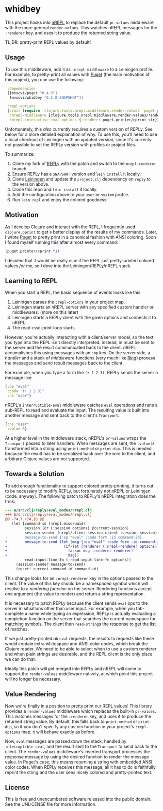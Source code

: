 whidbey
=======

This project hacks into [nREPL](https://github.com/clojure/tools.nrepl) to
replace the default `pr-values` middleware with the more general
`render-values`. This watches nREPL messages for the `:renderer` key, and uses
it to produce the returned string value.

TL;DR: pretty-print REPL values by default!

## Usage

To use this middleware, add it as `:nrepl-middleware` to a Leiningen profile.
For example, to pretty-print all values with
[Puget](https://github.com/greglook/puget) (the main motivation of this project),
you can use the following:

```clojure
 :dependencies
 [[mvxcvi/puget "0.4.0"]
  [mvxcvi/whidbey "0.1.0-SNAPSHOT"]]

 :repl-options
 {:init (require 'clojure.tools.nrepl.middleware.render-values 'puget.printer)
  :nrepl-middleware [clojure.tools.nrepl.middleware.render-values/render-values]
  :nrepl-interactive-eval-options {:renderer puget.printer/cprint-str}}
```

Unfortunately, this _also_ currently requires a custom version of REPLy. See
below for a more detailed explanation of why. To use this, you'll need to use a
local checkout of Leiningen with an updated version, since it's currenty not
possible to set the REPLy version with profiles or project files.

To summarize:
 1. Clone my fork of [REPLy](https://github.com/greglook/reply/tree/nrepl-renderer) with the patch and switch to the `nrepl-renderer` branch.
 2. Ensure REPLy has a `SNAPSHOT` version and `lein install` it locally.
 3. Clone [Leiningen](https://github.com/technomancy/leiningen) and update the `project.clj` dependency on `reply` to the version above.
 4. Clone this repo and `lein install` it locally.
 5. Add the configuration above to your `user` or `system` profile.
 6. Run `lein repl` and enjoy the colored goodness!

## Motivation

As I develop Clojure and interact with the REPL, I frequently used
`clojure.pprint` to get a better display of the results of my commands. Later, I
wrote [Puget](https://github.greglook/puget) to pretty print in a canonical
fashion with ANSI coloring. Soon I found myself running this after almost every
command:

```clojure
(puget.printer/cprint *1)
```

I decided that it would be really nice if the REPL just pretty-printed colored
values _for_ me, so I dove into the Leiningen/REPLy/nREPL stack.

## Learning to REPL

When you start a REPL, the basic sequence of events looks like this:

 1. Leiningen parses the `:repl-options` in your project map.
 2. Leiningen starts an nREPL server with any specified custom handler or
    middlewares. (more on this later)
 3. Leiningen starts a REPLy client with the given options and connects it to
    nREPL.
 4. The read-eval-print-loop starts.

However, you're actually interacting with a client/server model, so the text you
type into the REPL isn't directly interpreted. Instead, in must be sent to the
server and the result communicated back to the client. nREPL accomplishes this
using messages with an `:op` key. On the server side, a _handler_ and a stack of
_middleware_ functions (very much like
[Ring](https://github.com/ring-clojure/ring)) process the messages and send
result messages back to the client.

For example, when you type a form like `(+ 1 2 3)`, REPLy sends the server a
message like:

```clojure
{:op "eval"
 :code "(+ 1 2 3)"
 :ns "user"}
```

nREPL's `interruptible-eval` middleware catches `eval` operations and runs a
sub-REPL to read and evaluate the input. The resulting value is built into
another message and sent back to the client's `Transport`:

```clojure
{:ns "user"
 :value 6}
```

At a higher level in the middleware stack, nREPL's `pr-values` wraps the
`Transport` passed to later handlers. When messages are sent, the `:value` is
transformed into a string using `print-method` or `print-dup`. This is needed
because the result has to be serialized back over the wire to the client, and
arbitrary Clojure values are not supported.

## Towards a Solution

To add enough functionality to support colored pretty-printing, it turns out to
be necessary to modify REPLy, but fortunately not nREPL or Leiningen (code,
anyway). The following patch to REPLy's nREPL integration does the trick:

```diff
--- a/src/clj/reply/eval_modes/nrepl.clj
+++ b/src/clj/reply/eval_modes/nrepl.clj
@@ -74,7 +74,10 @@
   (let [command-id (nrepl.misc/uuid)
         session (or (:session options) @current-session)
         session-sender (nrepl/client-session client :session session)
-        message-to-send {:op "eval" :code form :id command-id}
+        message-to-send (let [msg {:op "eval" :code form :id command-id}]
+                          (if-let [renderer (:nrepl-renderer options)]
+                            (assoc msg :renderer renderer)
+                            msg))
         read-input-line-fn (:read-input-line-fn options)]
     (session-sender message-to-send)
     (reset! current-command-id command-id)
```

This change looks for an `:nrepl-renderer` key in the options passed to the
client. The value of this key should be a namespaced symbol which will resolve
to a _rendering function_ on the server. Rendering functions accept one argument
(the value to render) and return a string representation.

It is necessary to patch REPLy because the client sends `eval` ops to the server
in situations other than user input. For example, when you tab-complete a name
while typing an expression, REPLy is actually evaluating a completion function
on the server that searches the current namespace for matching symbols. The
client then `read-string`s the response to get the list of matches.

If we just pretty-printed _all_ `eval` requests, the results to requests like
these would contain extra whitespace and ANSI color codes, which break the
Clojure reader. We need to be able to select when to use a custom renderer and
when plain strings are desirable, and the REPL client is the only place we can
do that.

Ideally this patch will get merged into REPLy and nREPL will come to support the
`render-values` middleware natively, at which point this project will no longer
be necessary.

## Value Rendering

Now we're finally in a position to pretty print our REPL values! This library
provides a `render-values` middleware which replaces the built-in `pr-values`.
This watches messages for the `:renderer` key, and uses it to produce the
returned string value. By default, this falls back to `print-method` or
`print-dup`, so if you don't specify any custom function in your project's
`:repl-options` map, it will behave exactly as before.

Now, `eval` messages are passed down the stack, handled by `interruptible-eval`,
and the result sent to the `Transport` to send back to the client. The
`render-values` middleware's inserted transport processes the response message
by using the desired function to render the message value. In Puget's case, this
means returning a string with embedded ANSI color codes. When REPLy receives
this message, all it has to do is faithfully reprint the string and the user
sees nicely colored and pretty-printed text.

## License

This is free and unencumbered software released into the public domain.
See the UNLICENSE file for more information.
